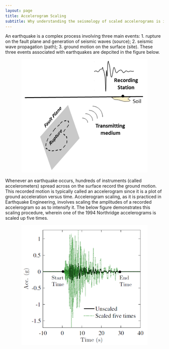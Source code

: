 ```yaml
---
layout: page
title: Accelerogram Scaling
subtitle: Why understanding the seismology of scaled accelerograms is important for Earthquake Engineering?
---
```


An earthquake is a complex process involving three main events: 1. rupture on the fault plane and generation of seismic waves (source); 2. seismic wave propagation (path); 3. ground motion on the surface (site). These three events associated with earthquakes are depcited in the figure below.   

<center><img src="/Blogs/PBEE/Schem_Easy1.png" width="400"></center>

Whenever an earthquake occurs, hundreds of instruments (called accelerometers) spread across on the surface record the ground motion. This recorded motion is typically called an accelerogram since it is a plot of ground acceleration versus time. Accelerogram scaling, as it is practiced in Earthquake Engineering, involves scaling the amplitudes of a recorded accelerogram so as to intensify it. The below figure demonstrates this scaling procedure, wherein one of the 1994 Northridge accelerograms is scaled up five times.

<center><img src="/Blogs/PBEE/Scaling_Desc.PNG" width="400"></center>




